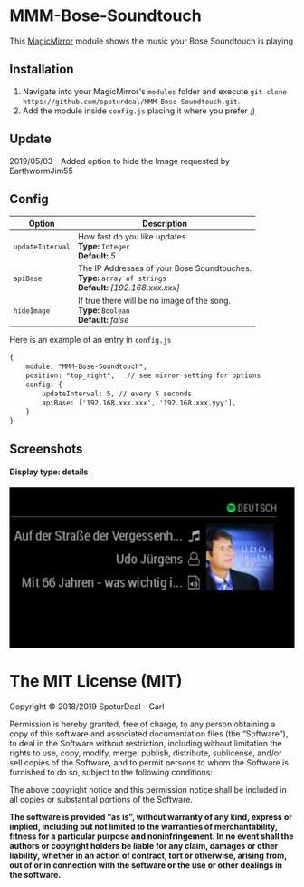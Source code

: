# MMM-Bose-Soundtouch

This <a href="https://github.com/MichMich/MagicMirror">MagicMirror</a> module shows the music your Bose Soundtouch is playing


## Installation
1. Navigate into your MagicMirror's `modules` folder and execute `git clone https://github.com/spoturdeal/MMM-Bose-Soundtouch.git`.
2. Add the module inside `config.js` placing it where you prefer ;)

## Update
2019/05/03 - Added option to hide the Image requested by EarthwormJim55

## Config


|Option|Description|
|---|---|
|`updateInterval`|How fast do you like updates.<br>**Type:** `Integer`<br>**Default:** <i>5</i>| seconds 
|`apiBase`|The IP Addresses of your Bose Soundtouches.<br>**Type:** `array of strings`<br>**Default:** <i>[192.168.xxx.xxx]</i>|
|`hideImage`|If true there will be no image of the song.<br>**Type:** `Boolean`<br>**Default:** <i>false</i>|


Here is an example of an entry in `config.js`
```
{
	module: "MMM-Bose-Soundtouch",
	position: "top_right",   // see mirror setting for options
	config: {          
		updateInterval: 5, // every 5 seconds
		apiBase: ['192.168.xxx.xxx', '192.168.xxx.yyy'],
	}
}
```

## Screenshots
#### Display type: details
![Screenshot of detail mode](/Soundtouch-preview.png?raw=true )


The MIT License (MIT)
=====================

Copyright © 2018/2019 SpoturDeal - Carl 

Permission is hereby granted, free of charge, to any person
obtaining a copy of this software and associated documentation
files (the “Software”), to deal in the Software without
restriction, including without limitation the rights to use,
copy, modify, merge, publish, distribute, sublicense, and/or sell
copies of the Software, and to permit persons to whom the
Software is furnished to do so, subject to the following
conditions:

The above copyright notice and this permission notice shall be
included in all copies or substantial portions of the Software.

**The software is provided “as is”, without warranty of any kind, express or implied, including but not limited to the warranties of merchantability,
fitness for a particular purpose and noninfringement. In no event shall the authors or copyright holders be liable for any claim, damages or other liability,
whether in an action of contract, tort or otherwise, arising from, out of or in connection with the software or the use or other dealings in the software.**
